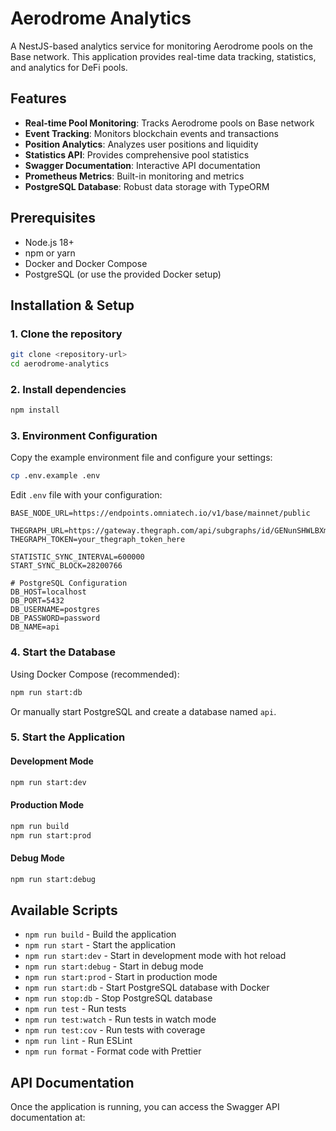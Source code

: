 # Aerodrome Analytics

A NestJS-based analytics service for monitoring Aerodrome pools on the Base network. This application provides real-time data tracking, statistics, and analytics for DeFi pools.

## Features

- **Real-time Pool Monitoring**: Tracks Aerodrome pools on Base network
- **Event Tracking**: Monitors blockchain events and transactions
- **Position Analytics**: Analyzes user positions and liquidity
- **Statistics API**: Provides comprehensive pool statistics
- **Swagger Documentation**: Interactive API documentation
- **Prometheus Metrics**: Built-in monitoring and metrics
- **PostgreSQL Database**: Robust data storage with TypeORM

## Prerequisites

- Node.js 18+ 
- npm or yarn
- Docker and Docker Compose
- PostgreSQL (or use the provided Docker setup)

## Installation & Setup

### 1. Clone the repository

```bash
git clone <repository-url>
cd aerodrome-analytics
```

### 2. Install dependencies

```bash
npm install
```

### 3. Environment Configuration

Copy the example environment file and configure your settings:

```bash
cp .env.example .env
```

Edit `.env` file with your configuration:

```env
BASE_NODE_URL=https://endpoints.omniatech.io/v1/base/mainnet/public

THEGRAPH_URL=https://gateway.thegraph.com/api/subgraphs/id/GENunSHWLBXm59mBSgPzQ8metBEp9YDfdqwFr91Av1UM
THEGRAPH_TOKEN=your_thegraph_token_here

STATISTIC_SYNC_INTERVAL=600000
START_SYNC_BLOCK=28200766

# PostgreSQL Configuration
DB_HOST=localhost
DB_PORT=5432
DB_USERNAME=postgres
DB_PASSWORD=password
DB_NAME=api
```

### 4. Start the Database

Using Docker Compose (recommended):

```bash
npm run start:db
```

Or manually start PostgreSQL and create a database named `api`.

### 5. Start the Application

#### Development Mode
```bash
npm run start:dev
```

#### Production Mode
```bash
npm run build
npm run start:prod
```

#### Debug Mode
```bash
npm run start:debug
```

## Available Scripts

- `npm run build` - Build the application
- `npm run start` - Start the application
- `npm run start:dev` - Start in development mode with hot reload
- `npm run start:debug` - Start in debug mode
- `npm run start:prod` - Start in production mode
- `npm run start:db` - Start PostgreSQL database with Docker
- `npm run stop:db` - Stop PostgreSQL database
- `npm run test` - Run tests
- `npm run test:watch` - Run tests in watch mode
- `npm run test:cov` - Run tests with coverage
- `npm run lint` - Run ESLint
- `npm run format` - Format code with Prettier

## API Documentation

Once the application is running, you can access the Swagger API documentation at: